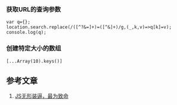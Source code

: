 ### 获取URL的查询参数

	var q={};
    location.search.replace(/([^?&=]+)=([^&]+)/g,(_,k,v)=>q[k]=v);
    console.log(q);

### 创建特定大小的数组

	[...Array(10).keys()]


## 参考文章
1. [JS无形装逼，最为致命](https://mp.weixin.qq.com/s?__biz=MjM5MzUxNTgyMg==&mid=2455602546&idx=1&sn=afa8cc2bdce30e2b8311d6da69667b1c&chksm=b13cf533864b7c25c68e5cb7795e82681a0e0ebe789d44a6fd59d16b8182ef2df9b7d3df2765&mpshare=1&scene=23&srcid=#rd)